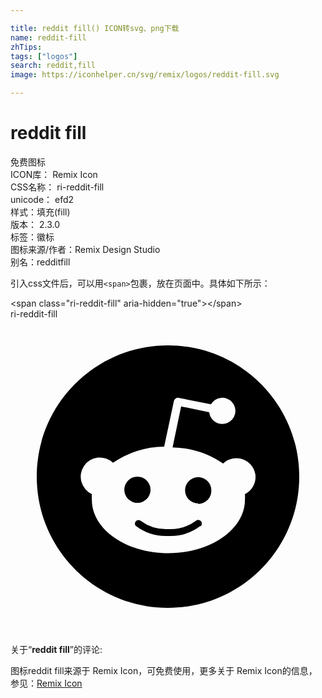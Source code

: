 ```yaml
---

title: reddit fill() ICON转svg、png下载
name: reddit-fill
zhTips: 
tags: ["logos"]
search: reddit,fill
image: https://iconhelper.cn/svg/remix/logos/reddit-fill.svg

---
```


# reddit fill  <small style="font-size: 60%;font-weight: 100"></small>


<div class="detail-page">
<p>
<span><span class="badge-success badge">免费图标</span> </span>
<br/>
<span>
ICON库：
<span class="badge-secondary badge">Remix Icon</span> 
</span>
<br/>
<span>
CSS名称：
<span class="badge-secondary badge">ri-reddit-fill</span> 
</span>
<br/>
<span>
unicode：
<span class="badge-secondary badge">efd2</span> 
<copy-btn content='efd2' btn-title=""></copy-btn>
<copy-btn :content='String.fromCodePoint(parseInt("efd2", 16))' btn-title="复制U"></copy-btn>
</span><br/><span>样式：<span class="badge-light badge">填充(fill)</span></span>
<br/>
<span>
版本：
<span class="badge-secondary badge">2.3.0</span> 
</span><br/><span>标签：<span class="badge-light badge"><router-link to="/tags/logos.html">徽标</router-link></span></span>
<br/>
<span>图标来源/作者：<span class="badge-light badge">Remix Design Studio</span></span> 
<br/>
<span>别名：<span class="badge-light badge">reddit</span><span class="badge-light badge">fill</span></span><br/>
</p>
</div>
<div class="alert alert-dark">
  <i class="ri-reddit-fill ri-xs"></i>
  <i class="ri-reddit-fill ri-sm"></i>
  <i class="ri-reddit-fill ri-lg"></i>
  <i class="ri-reddit-fill ri-2x"></i>
  <i class="ri-reddit-fill ri-3x"></i>
  <i class="ri-reddit-fill ri-5x"></i>
  <i class="ri-reddit-fill ri-7x"></i>
</div>
<div>
  <p>引入css文件后，可以用<code>&lt;span&gt;</code>包裹，放在页面中。具体如下所示：    
  </p>
  <div class="alert alert-primary" style="font-size: 14px">
    &lt;span class="ri-reddit-fill" aria-hidden="true"&gt;&lt;/span&gt;
    <copy-btn content='<span class="ri-reddit-fill" aria-hidden="true"></span>'></copy-btn>
  </div>
  <div class="alert alert-secondary">
    <i class="ri-reddit-fill"
    style="font-size: 24px"
    aria-hidden="true"></i> ri-reddit-fill
    <copy-btn content="ri-reddit-fill" btn-title="复制图标名称"></copy-btn>
  </div>
</div>
<div id="svg" class="svg-wrap">
<svg xmlns="http://www.w3.org/2000/svg" viewBox="0 0 24 24">
    <g>
        <path fill="none" d="M0 0h24v24H0z"/>
        <path fill-rule="nonzero" d="M12 22C6.477 22 2 17.523 2 12S6.477 2 12 2s10 4.477 10 10-4.477 10-10 10zm6.67-10a1.46 1.46 0 0 0-2.47-1 7.12 7.12 0 0 0-3.85-1.23L13 6.65l2.14.45a1 1 0 1 0 .13-.61L12.82 6a.31.31 0 0 0-.37.24l-.74 3.47a7.14 7.14 0 0 0-3.9 1.23 1.46 1.46 0 1 0-1.61 2.39 2.87 2.87 0 0 0 0 .44c0 2.24 2.61 4.06 5.83 4.06s5.83-1.82 5.83-4.06a2.87 2.87 0 0 0 0-.44 1.46 1.46 0 0 0 .81-1.33zm-10 1a1 1 0 1 1 2 0 1 1 0 0 1-2 0zm5.81 2.75a3.84 3.84 0 0 1-2.47.77 3.84 3.84 0 0 1-2.47-.77.27.27 0 0 1 .38-.38A3.27 3.27 0 0 0 12 16a3.28 3.28 0 0 0 2.09-.61.28.28 0 1 1 .39.4v-.04zm-.18-1.71a1 1 0 1 1 1-1 1 1 0 0 1-1.01 1.04l.01-.04z"/>
    </g>
</svg>

</div>
<detail full-name='ri-reddit-fill'></detail>  
<div class="icon-detail__container">
<p>关于“<b>reddit fill</b>”的评论:</p>
</div>
<Vssue title="关于“reddit fill”的评论" />    
<div><p>图标reddit fill来源于 Remix Icon，可免费使用，更多关于  Remix Icon的信息，参见：<a target="_blank" href="https://iconhelper.cn/remix.html">Remix Icon</a>
</p></div>
